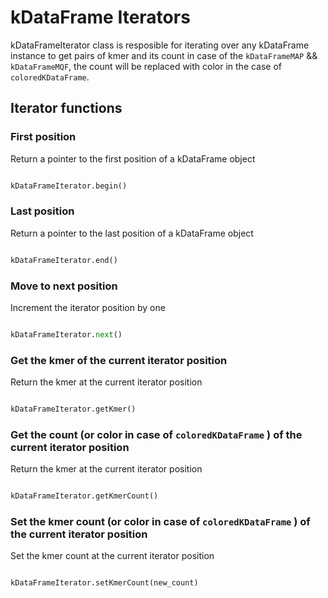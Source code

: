 # kDataFrame Iterators

kDataFrameIterator class is resposible for iterating over any kDataFrame instance to get pairs of kmer and its count in case of the `kDataFrameMAP` && `kDataFrameMQF`, the count will be replaced with color in the case of `coloredKDataFrame`.

## Iterator functions

### First position

Return a pointer to the first position of a kDataFrame object

```python

kDataFrameIterator.begin()

```

### Last position

Return a pointer to the last position of a kDataFrame object

```python

kDataFrameIterator.end()

```

### Move to next position

Increment the iterator position by one

```python

kDataFrameIterator.next()

```

### Get the kmer of the current iterator position

Return the kmer at the current iterator position

```python

kDataFrameIterator.getKmer()

```

### Get the count (or color in case of `coloredKDataFrame` ) of the current iterator position

Return the kmer at the current iterator position

```python

kDataFrameIterator.getKmerCount()

```

### Set the kmer count (or color in case of `coloredKDataFrame` ) of the current iterator position

Set the kmer count at the current iterator position

```python

kDataFrameIterator.setKmerCount(new_count)

```
